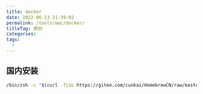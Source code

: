 ```yaml
---
title: docker
date: 2022-06-13 21:39:02
permalink: /tools/mac/docker/
titleTag: 原创
categories:
tags:
  - 
---
```


## 国内安装

```sh
/bin/zsh -c "$(curl -fsSL https://gitee.com/cunkai/HomebrewCN/raw/master/Homebrew.sh)"
```

